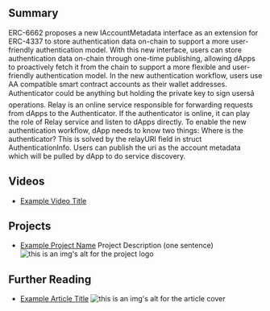 ## Summary

ERC-6662 proposes a new IAccountMetadata interface as an extension for ERC-4337 to store authentication data on-chain to support a more user-friendly authentication model. With this new interface, users can store authentication data on-chain through one-time publishing, allowing dApps to proactively fetch it from the chain to support a more flexible and user-friendly authentication model. In the new authentication workflow, users use AA compatible smart contract accounts as their wallet addresses. Authenticator could be anything but holding the private key to sign usersâ operations. Relay is an online service responsible for forwarding requests from dApps to the Authenticator. If the authenticator is online, it can play the role of Relay service and listen to dApps directly. To enable the new authentication workflow, dApp needs to know two things: Where is the authenticator? This is solved by the relayURI field in struct AuthenticationInfo. Users can publish the uri as the account metadata which will be pulled by dApp to do service discovery.

## Videos

- [Example Video Title](https://www.youtube.com/watch?v=TDGq4aeevgY)

## Projects

- [Example Project Name](https://xxxx.xxx/xxxxx) Project Description (one sentence) ![this is an img's alt for the project logo](https://xxxx.xxx/project-logo.xxx)

## Further Reading

- [Example Article Title](https://xxxx.xxx/xxxxx) ![this is an img's alt for the article cover](https://xxxx.xxx/article-cover.xxx)
